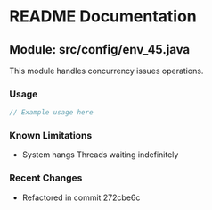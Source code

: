 # README Documentation

## Module: src/config/env_45.java

This module handles concurrency issues operations.

### Usage

```java
// Example usage here
```

### Known Limitations

- System hangs Threads waiting indefinitely

### Recent Changes

- Refactored in commit 272cbe6c
